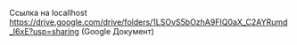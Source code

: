 Ссылка на locallhost
https://drive.google.com/drive/folders/1LSOvS5bOzhA9FIQ0aX_C2AYRumd_I6xE?usp=sharing (Google Документ)
